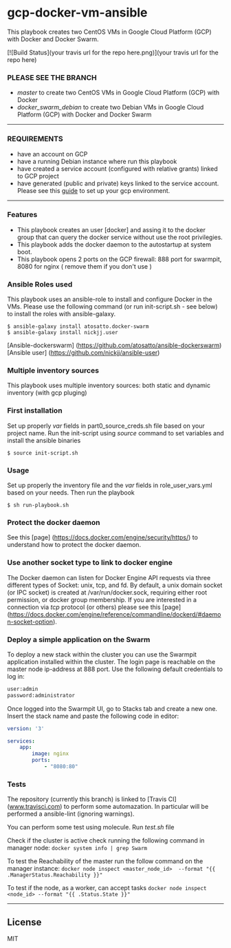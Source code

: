 # gcp-docker-vm-ansible
This playbook creates two CentOS VMs in Google Cloud Platform (GCP) with Docker and Docker Swarm.

[![Build Status](your travis url for the repo here.png)](your travis url for the repo here)

### PLEASE SEE THE BRANCH 
- *master* to create two CentOS VMs in Google Cloud Platform (GCP) with Docker
- *docker_swarm_debian* to create two Debian VMs in Google Cloud Platform (GCP) with Docker and Docker Swarm

-----------
### REQUIREMENTS
- have an account on GCP
- have a running Debian instance where run this playbook
- have created a service account (configured with relative grants) linked to GCP project
- have generated (public and private) keys linked to the service account.
Please see this [guide](https://developers.redhat.com/blog/2020/05/06/using-ansible-to-automate-google-cloud-platform/) to set up your gcp environment.

-----------
### Features
- This playbook creates an user [docker] and assing it to the docker group that can query the docker service without use the root privilegies.
- This playbook adds the docker daemon to the autostartup at system boot. 
- This playbook opens 2 ports on the GCP firewall: 888 port for swarmpit, 8080 for nginx ( remove them if you don't use )

### Ansible Roles used
This playbook uses an ansible-role to install and configure Docker in the VMs.
Please use the following command (or run init-script.sh - see below) to install the roles with ansible-galaxy.

`$ ansible-galaxy install atosatto.docker-swarm`  
`$ ansible-galaxy install nickjj.user`

[Ansible-dockerswarm] (https://github.com/atosatto/ansible-dockerswarm)  
[Ansible user] (https://github.com/nickjj/ansible-user)

###  Multiple inventory sources
This playbook uses multiple inventory sources: both static and dynamic inventory (with gcp pluging)


### First installation
Set up properly *var* fields in part0_source_creds.sh file based on your project name.
Run the init-script using *source* command to set variables and install the ansible binaries

`$ source init-script.sh`

### Usage
Set up properly the inventory file and the *var* fields in role_user_vars.yml based on your needs.
Then run the playbook

`$ sh run-playbook.sh`

### Protect the docker daemon
See this [page] (https://docs.docker.com/engine/security/https/) to understand how to protect the docker daemon.

### Use another socket type to link to docker engine
The Docker daemon can listen for Docker Engine API requests via three different types of Socket: unix, tcp, and fd.
By default, a unix domain socket (or IPC socket) is created at /var/run/docker.sock, requiring either root permission, or docker group membership.
If you are interested in a connection via *tcp* protocol (or others) please see this [page] (https://docs.docker.com/engine/reference/commandline/dockerd/#daemon-socket-option).

### Deploy a simple application on the Swarm
To deploy a new stack within the cluster you can use the Swarmpit application installed within the cluster.
The login page is reachable on the master node ip-address at 888 port.
Use the following default credentials to log in:

```txt
user:admin
password:administrator
```

Once logged into the Swarmpit UI, go to Stacks tab and create a new one.
Insert the stack name and paste the following code in editor:
```yaml 
version: '3'

services:
    app:
        image: nginx
        ports: 
            - "8080:80"
```


### Tests
The repository (currently this branch) is linked to [Travis CI] (www.travisci.com) to perform some automazation.
In particular will be performed a ansible-lint (ignoring warnings).

You can perform some test using molecule.
Run *test.sh* file

Check if the cluster is active check running the following command in manager node:
`docker system info | grep Swarm`

To test the Reachability of the master run the follow command on the manager instance:
`docker node inspect <master_node_id>  --format "{{ .ManagerStatus.Reachability }}"`

To test if the node, as a worker, can accept tasks
`docker node inspect <node_id> --format "{{ .Status.State }}"`

-----------
## License

MIT

